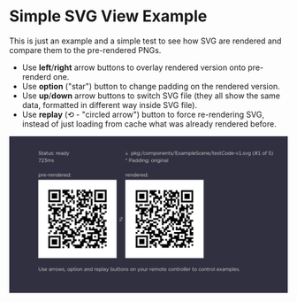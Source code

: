Simple SVG View Example
=======================

This is just an example and a simple test to see how SVG are rendered and compare them
to the pre-rendered PNGs.

- Use **left**/**right** arrow buttons to overlay rendered version onto pre-renderd one.
- Use **option** ("star") button to change padding on the rendered version.
- Use **up**/**down** arrow buttons to switch SVG file (they all show the same data,
  formatted in different way inside SVG file).
- Use **replay** (⟲ - "circled arrow") button to force re-rendering SVG, instead of just
  loading from cache what was already rendered before.

![example screenhot](screenshot.png)
